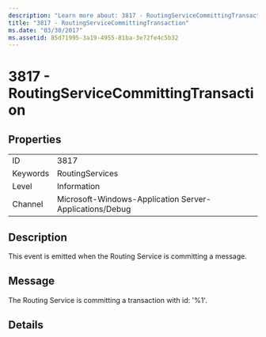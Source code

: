 ```yaml
---
description: "Learn more about: 3817 - RoutingServiceCommittingTransaction"
title: "3817 - RoutingServiceCommittingTransaction"
ms.date: "03/30/2017"
ms.assetid: 85d71995-3a19-4955-81ba-3e72fe4c5b32
---
```

# 3817 - RoutingServiceCommittingTransaction

## Properties  
  
|||  
|-|-|  
|ID|3817|  
|Keywords|RoutingServices|  
|Level|Information|  
|Channel|Microsoft-Windows-Application Server-Applications/Debug|  
  
## Description  

 This event is emitted when the Routing Service is committing a message.  
  
## Message  

 The Routing Service is committing a transaction with id: '%1'.  
  
## Details

